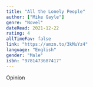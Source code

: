 ```yaml
---
title: "All the Lonely People"
author: ["Mike Gayle"]
genre: "Novel"
dateRead: 2021-12-22
rating: 4
allTimeFav: false
link: "https://amzn.to/3kMuYz4"
language: "English"
gender: "Male"
isbn: "9781473687417"
---
```


Opinion